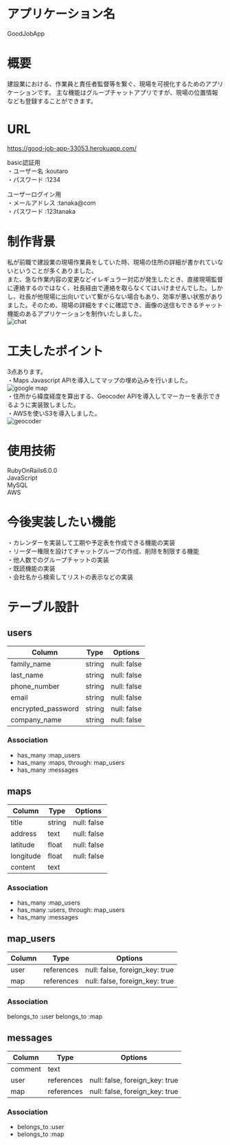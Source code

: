 # アプリケーション名
  GoodJobApp

# 概要
  建設業における、作業員と責任者監督等を繋ぐ、現場を可視化するためのアプリケーションです。
  主な機能はグループチャットアプリですが、現場の位置情報なども登録することができます。

# URL
 https://good-job-app-33053.herokuapp.com/

 basic認証用
 <br>
  ・ユーザー名 :koutaro
  <br>
  ・パスワード :1234
  <br>

 ユーザーログイン用
 <br>
  ・メールアドレス :tanaka@com
  <br>
  ・パスワード :123tanaka
  <br>

# 制作背景
  私が前職で建設業の現場作業員をしていた時、現場の住所の詳細が書かれていないということが多くありました。<br>
  また、急な作業内容の変更などイレギュラー対応が発生したとき、直接現場監督に連絡するのではなく、社長経由で連絡を取らなくてはいけませんでした。しかし、社長が他現場に出向いていて繋がらない場合もあり、効率が悪い状態がありました。そのため、現場の詳細をすぐに確認でき、画像の送信もできるチャット機能のあるアプリケーションを制作いたしました。
  <br>
  ![chat](https://i.gyazo.com/2ace4667ae4a08a89206b934fa2481f5.jpg)

# 工夫したポイント
  3点あります。<br>
  ・Maps Javascript APIを導入してマップの埋め込みを行いました。
  <br>
  ![google map](https://i.gyazo.com/fcdbfdf583c1504e2cee1c54963316e4.gif)
  <br>
  ・住所から緯度経度を算出する、Geocoder APIを導入してマーカーを表示できるように実装致しました。
  <br>
  ・AWSを使いS3を導入しました。
  <br>
  ![geocoder](https://i.gyazo.com/740d652c83b7c39ce9fc5eae9bfd7795.jpg)

# 使用技術
  RubyOnRails6.0.0
  <br>
  JavaScript
  <br>
  MySQL
  <br>
  AWS

# 今後実装したい機能
  ・カレンダーを実装して工期や予定表を作成できる機能の実装
  <br>
  ・リーダー権限を設けてチャットグループの作成、削除を制限する機能
  <br>
  ・他人数でのグループチャットの実装
  <br>
  ・既読機能の実装
  <br>
  ・会社名から検索してリストの表示などの実装



# テーブル設計

## users

| Column | Type | Options |
| ------ | ---- | ------- |
| family_name | string | null: false |
| last_name | string | null: false |
| phone_number | string | null: false |
| email | string | null: false |
| encrypted_password | string | null: false |
| company_name | string | null: false

### Association

- has_many :map_users
- has_many :maps, through: map_users
- has_many :messages

## maps

| Column | Type | Options |
| ------ | ---- | ------- |
| title | string | null: false |
| address | text | null: false |
| latitude | float | null: false |
| longitude | float | null: false |
| content | text |        |

### Association

- has_many :map_users
- has_many :users, through: map_users
- has_many :messages

## map_users

| Column | Type | Options |
| ------ | ---- | ------- |
| user | references | null: false, foreign_key: true |
| map | references | null: false, foreign_key: true |

### Association

belongs_to :user
belongs_to :map

## messages

| Column | Type | Options |
| ------ | ---- | ------- |
| comment | text |  |
| user | references | null: false, foreign_key: true |
| map | references | null: false, foreign_key: true |

### Association

- belongs_to :user
- belongs_to :map
